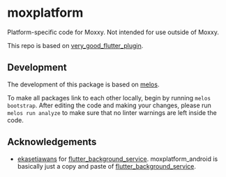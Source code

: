 # moxplatform

Platform-specific code for Moxxy. Not intended for use outside of Moxxy.

This repo is based on [very_good_flutter_plugin](https://github.com/VeryGoodOpenSource/very_good_flutter_plugin).

## Development

The development of this package is based on [melos](https://pub.dev/packages/melos).

To make all packages link to each other locally, begin by running `melos bootstrap`. After editing
the code and making your changes, please run `melos run analyze` to make sure that no linter warnings
are left inside the code.

## Acknowledgements

- [ekasetiawans](https://github.com/ekasetiawans) for [flutter_background_service](https://github.com/ekasetiawans/flutter_background_service). moxplatform_android is basically just a copy and paste of [flutter_background_service](https://github.com/ekasetiawans/flutter_background_service).
